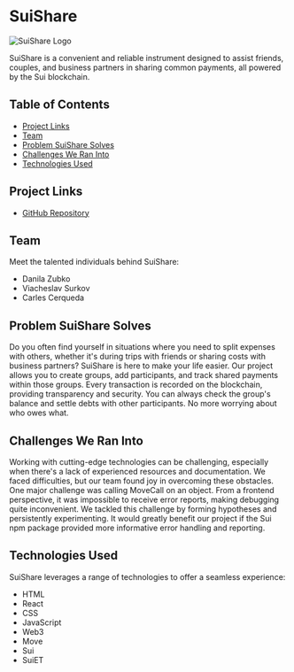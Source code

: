 # SuiShare

![SuiShare Logo](https://github.com/surkovv/SuiShare/assets/114303420/758067d0-e702-48cf-8ad6-736aad82fc03)


SuiShare is a convenient and reliable instrument designed to assist friends, couples, and business partners in sharing common payments, all powered by the Sui blockchain.

## Table of Contents

- [Project Links](#project-links)
- [Team](#team)
- [Problem SuiShare Solves](#problem-suishare-solves)
- [Challenges We Ran Into](#challenges-we-ran-into)
- [Technologies Used](#technologies-used)

## Project Links

- [GitHub Repository](https://github.com/surkovv/SuiShare)

## Team

Meet the talented individuals behind SuiShare:

- Danila Zubko
- Viacheslav Surkov
- Carles Cerqueda

## Problem SuiShare Solves

Do you often find yourself in situations where you need to split expenses with others, whether it's during trips with friends or sharing costs with business partners? SuiShare is here to make your life easier. Our project allows you to create groups, add participants, and track shared payments within those groups. Every transaction is recorded on the blockchain, providing transparency and security. You can always check the group's balance and settle debts with other participants. No more worrying about who owes what. 

## Challenges We Ran Into

Working with cutting-edge technologies can be challenging, especially when there's a lack of experienced resources and documentation. We faced difficulties, but our team found joy in overcoming these obstacles. One major challenge was calling MoveCall on an object. From a frontend perspective, it was impossible to receive error reports, making debugging quite inconvenient. We tackled this challenge by forming hypotheses and persistently experimenting. It would greatly benefit our project if the Sui npm package provided more informative error handling and reporting.

## Technologies Used

SuiShare leverages a range of technologies to offer a seamless experience:

- HTML
- React
- CSS
- JavaScript
- Web3
- Move
- Sui
- SuiET

